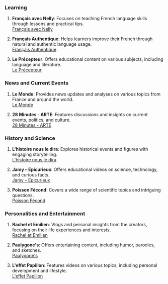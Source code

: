 ### Learning

1. **Français avec Nelly**: Focuses on teaching French language skills through lessons and practical tips.  
    [Français avec Nelly](https://youtube.com/@francaisavecnelly?si=Y2ZWhYUEGwAVlC70)
    
2. **Français Authentique**: Helps learners improve their French through natural and authentic language usage.  
    [Français Authentique](https://youtube.com/@francaisauthentique?si=ba18H6-Zr_0svdNO)
    
3. **Le Précepteur**: Offers educational content on various subjects, including language and literature.  
    [Le Précepteur](https://youtube.com/@le_precepteur?si=aYmgk5RUkh7o8RK2)
    

### News and Current Events

1. **Le Monde**: Provides news updates and analyses on various topics from France and around the world.  
    [Le Monde](https://youtube.com/@lemondefr?si=aL7183Rgdd21ZjW9)
    
2. **28 Minutes - ARTE**: Features discussions and insights on current events, politics, and culture.  
    [28 Minutes - ARTE](https://youtube.com/@28minutesarte?si=rMixQ32t9xyGp9Xy)
    

### History and Science

1. **L'histoire nous le dira**: Explores historical events and figures with engaging storytelling.  
    [L'histoire nous le dira](https://youtube.com/@lhistoirenousledira?si=I_BCG6tRlWf0yQVm)
    
2. **Jamy – Epicurieux**: Offers educational videos on science, technology, and curious facts.  
    [Jamy – Epicurieux](https://youtube.com/@jamyepicurieux?si=ZgkKpEOoCCfLi7O3)
    
3. **Poisson Fécond**: Covers a wide range of scientific topics and intriguing questions.  
    [Poisson Fécond](https://youtube.com/@poissonfecond42?si=HO0s_oZoUksN0wee)
    

### Personalities and Entertainment

1. **Rachel et Emilien**: Vlogs and personal insights from the creators, focusing on their life experiences and interests.  
    [Rachel et Emilien](https://youtube.com/@racheletemilien?si=HsDZ8eq_-ISwZu0F)
    
2. **Paulygone's**: Offers entertaining content, including humor, parodies, and sketches.  
    [Paulygone's](https://youtube.com/@paulygones?si=XFWpnu3jIEWoh_xN)
    
3. **L'effet Papillon**: Features videos on various topics, including personal development and lifestyle.  
    [L'effet Papillon](https://youtube.com/@leffetpap?si=1VbrcnLortDhB37N)